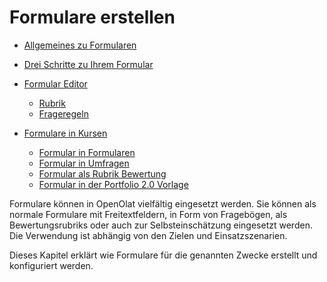 # Formulare erstellen

* [Allgemeines zu Formularen](General_information_on_Forms.de.md)
* [Drei Schritte zu Ihrem Formular](../forms/Three_Steps_to_your_Form.de.md)
* [Formular Editor](../learningresources/Form_editor_Questionnaire_editor.de.md)

   * [Rubrik](Rubric.de.md)
  * [Frageregeln](Question_rules.de.md)
* [Formulare in Kursen](Forms_in_Courses.de.md)

  * [Formular in Formularen](Forms_in_Forms_Element.de.md)
  * [Formular in Umfragen](Forms_in_Questionnaires.de.md)
  * [Formular als Rubrik Bewertung](Forms_in_Rubric_Scoring.de.md)
  * [Formular in der Portfolio 2.0 Vorlage](Forms_in_the_ePortfolio_template.de.md)

Formulare können in OpenOlat vielfältig eingesetzt werden. Sie können als normale Formulare mit Freitextfeldern, in Form von Fragebögen, als Bewertungsrubriks oder auch zur Selbsteinschätzung eingesetzt werden. Die Verwendung ist abhängig von den Zielen und Einsatzszenarien.

Dieses Kapitel erklärt wie Formulare für die genannten Zwecke erstellt und konfiguriert werden.
